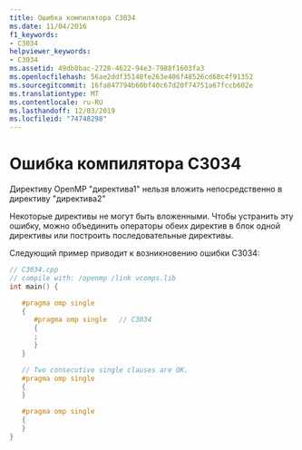 ```yaml
---
title: Ошибка компилятора C3034
ms.date: 11/04/2016
f1_keywords:
- C3034
helpviewer_keywords:
- C3034
ms.assetid: 49db8bac-2720-4622-94e3-7988f1603fa3
ms.openlocfilehash: 56ae2ddf35148fe263e406f48526cd68c4f91352
ms.sourcegitcommit: 16fa847794b60bf40c67d20f74751a67fccb602e
ms.translationtype: MT
ms.contentlocale: ru-RU
ms.lasthandoff: 12/03/2019
ms.locfileid: "74748298"
---
```

# <a name="compiler-error-c3034"></a>Ошибка компилятора C3034

Директиву OpenMP "директива1" нельзя вложить непосредственно в директиву "директива2"

Некоторые директивы не могут быть вложенными. Чтобы устранить эту ошибку, можно объединить операторы обеих директив в блок одной директивы или построить последовательные директивы.

Следующий пример приводит к возникновению ошибки C3034:

```cpp
// C3034.cpp
// compile with: /openmp /link vcomps.lib
int main() {

   #pragma omp single
   {
      #pragma omp single   // C3034
      {
      ;
      }
   }

   // Two consecutive single clauses are OK.
   #pragma omp single
   {
   }

   #pragma omp single
   {
   }
}
```
